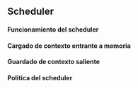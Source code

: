## Scheduler

#### Funcionamiento del scheduler

#### Cargado de contexto entrante a memoria

#### Guardado de contexto saliente

#### Politica del scheduler
